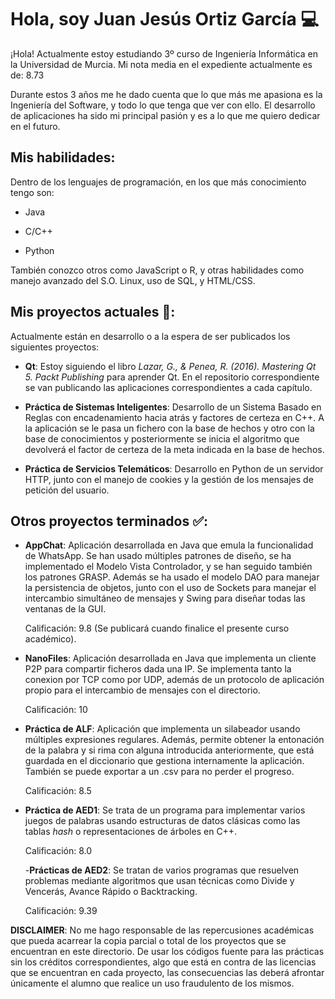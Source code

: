 # Hola, soy Juan Jesús Ortiz García 💻

¡Hola! Actualmente estoy estudiando 3º curso de Ingeniería Informática en la Universidad de Murcia. Mi nota media en el expediente actualmente es de: 8.73

Durante estos 3 años me he dado cuenta que lo que más me apasiona es la Ingeniería del Software, y todo lo que tenga que ver con ello. El desarrollo de aplicaciones ha sido mi principal pasión y es a lo que me quiero dedicar en el futuro.

## Mis habilidades:

Dentro de los lenguajes de programación, en los que más conocimiento tengo son:

- Java
  
- C/C++
  
- Python
  

También conozco otros como JavaScript o R, y otras habilidades como manejo avanzado del S.O. Linux, uso de SQL, y HTML/CSS.

## Mis proyectos actuales 📓:

Actualmente están en desarrollo o a la espera de ser publicados los siguientes proyectos:

- **Qt**: Estoy siguiendo el libro *Lazar, G., & Penea, R. (2016). Mastering Qt 5. Packt Publishing* para aprender Qt. En el repositorio correspondiente se van publicando las aplicaciones correspondientes a cada capítulo.

- **Práctica de Sistemas Inteligentes**: Desarrollo de un Sistema Basado en Reglas con encadenamiento hacia atrás y factores de certeza en C++. A la aplicación se le pasa un fichero con la base de hechos y otro con la base de conocimientos y posteriormente se inicia el algoritmo que devolverá el factor de certeza de la meta indicada en la base de hechos.
  
- **Práctica de Servicios Telemáticos**: Desarrollo en Python de un servidor HTTP, junto con el manejo de cookies y la gestión de los mensajes de petición del usuario.

## Otros proyectos terminados ✅: 

- **AppChat**: Aplicación desarrollada en Java que emula la funcionalidad de WhatsApp. Se han usado múltiples patrones de diseño, se ha implementado el Modelo Vista Controlador, y se han seguido también los patrones GRASP. Además se ha usado el modelo DAO para manejar la persistencia de objetos, junto con el uso de Sockets para manejar el intercambio simultáneo de mensajes y Swing para diseñar todas las ventanas de la GUI.
  
  Calificación: 9.8 (Se publicará cuando finalice el presente curso académico).

 
- **NanoFiles**: Aplicación desarrollada en Java que implementa un cliente P2P para compartir ficheros dada una IP. Se implementa tanto la conexion por TCP como por UDP, además de un protocolo de aplicación propio para el intercambio de mensajes con el directorio.
  
  Calificación: 10

- **Práctica de ALF**: Aplicación que implementa un silabeador usando múltiples expresiones regulares. Además, permite obtener la entonación de la palabra y si rima con alguna introducida anteriormente, que está guardada en el diccionario que gestiona internamente la aplicación. También se puede exportar a un .csv para no perder el progreso.

  Calificación: 8.5
  
- **Práctica de AED1**: Se trata de un programa para implementar varios juegos de palabras usando estructuras de datos clásicas como las tablas *hash* o representaciones de árboles en C++.

  Calificación: 8.0

  -**Prácticas de AED2**: Se tratan de varios programas que resuelven problemas mediante algoritmos que usan técnicas como Divide y Vencerás, Avance Rápido o Backtracking.

  Calificación: 9.39
  



**DISCLAIMER**: No me hago responsable de las repercusiones académicas que pueda acarrear la copia parcial o total de los proyectos que se encuentran en este directorio. De usar los códigos fuente para las prácticas sin los créditos correspondientes, algo que está en contra de las licencias que se encuentran en cada proyecto, las consecuencias las deberá afrontar únicamente el alumno que realice un uso fraudulento de los mismos.
